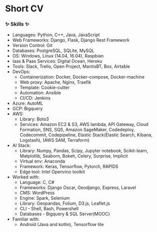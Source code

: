 # Short CV

### ✨ Skills ✨
-	Languages: Python, C++, Java, JavaScript
-	Web Frameworks: Django, Flask, Django Rest Framework
-	Version Control: Git
-	Databases: PostgreSQL, SQLite, MySQL
-	OS: Windows, Linux (14.04, 16.04), Raspbian
-	Iaas & Paas Services: Digital Ocean, Heroku
-	Tools: Slack, Trello, Open Project, MantisBT, Box, Airtable
-   DevOps: 
    - Containerization: Docker, Docker-compose, Docker-machine
    - Web proxy: Apache, Nginx, Traefik
    - Template: Cookie-cutter
    - Automation: Ansible
    - CI/CD: Jenkins
-   Azure: AutoML
-   GCP: Bigquery
-	AWS: 
    - Library: Boto3
    - Services: Amazon EC2 & S3, AWS lambda, API Gateway, Cloud Formation, SNS, SQS, Amazon SageMaker, Codedeploy, Codecommit, Codepipeline, Elastic Stack(Elastic Search, Kibana, Logstash), (AWS SAM, Terraform)
-	AI Stack: 
    -	Library: Numpy, Pandas, Scipy, Jupyter notebook, Scikit-learn, Matplotlib, Seaborn, Bokeh, Celery, Surprise, Implicit
    -   Virtual env: Anaconda
    -	Framework: Keras, Tensorflow, Pytorch, RAPIDS
    -	Edge tool: Intel Openvino toolkit
-	Worked with: 
    - Language: C, C#
    - Frameworks: Django Oscar, Geodjango, Express, Laravel
    - CMS: WordPress
    - Engine: Spark, Selenium
    - Library: Geopandas, Folium, D3.js, Leaflet.js
    - CLI - Shell, Bash, Powershell
    - Databases -  Bigquery & SQL Server(MOOC)
-	Familiar with: 
    -	Android (Java and kotlin), Tensorflow lite
